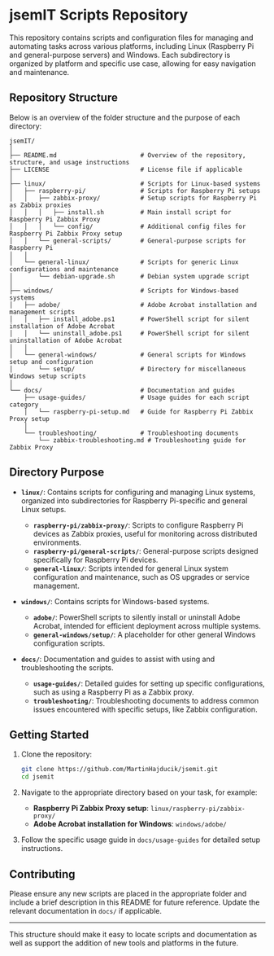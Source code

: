 
# jsemIT Scripts Repository

This repository contains scripts and configuration files for managing and automating tasks across various platforms, including Linux (Raspberry Pi and general-purpose servers) and Windows. Each subdirectory is organized by platform and specific use case, allowing for easy navigation and maintenance.

## Repository Structure

Below is an overview of the folder structure and the purpose of each directory:

```
jsemIT/
│
├── README.md                       # Overview of the repository, structure, and usage instructions
├── LICENSE                         # License file if applicable
│
├── linux/                          # Scripts for Linux-based systems
│   ├── raspberry-pi/               # Scripts for Raspberry Pi setups
│   │   ├── zabbix-proxy/           # Setup scripts for Raspberry Pi as Zabbix proxies
│   │   │   ├── install.sh          # Main install script for Raspberry Pi Zabbix Proxy
│   │   │   └── config/             # Additional config files for Raspberry Pi Zabbix Proxy setup
│   │   └── general-scripts/        # General-purpose scripts for Raspberry Pi
│   │
│   └── general-linux/              # Scripts for generic Linux configurations and maintenance
│       └── debian-upgrade.sh       # Debian system upgrade script
│
├── windows/                        # Scripts for Windows-based systems
│   ├── adobe/                      # Adobe Acrobat installation and management scripts
│   │   ├── install_adobe.ps1       # PowerShell script for silent installation of Adobe Acrobat
│   │   └── uninstall_adobe.ps1     # PowerShell script for silent uninstallation of Adobe Acrobat
│   │
│   └── general-windows/            # General scripts for Windows setup and configuration
│       └── setup/                  # Directory for miscellaneous Windows setup scripts
│
└── docs/                           # Documentation and guides
    ├── usage-guides/               # Usage guides for each script category
    │   └── raspberry-pi-setup.md   # Guide for Raspberry Pi Zabbix Proxy setup
    │
    └── troubleshooting/            # Troubleshooting documents
        └── zabbix-troubleshooting.md # Troubleshooting guide for Zabbix Proxy
```

## Directory Purpose

- **`linux/`**: Contains scripts for configuring and managing Linux systems, organized into subdirectories for Raspberry Pi-specific and general Linux setups.
  - **`raspberry-pi/zabbix-proxy/`**: Scripts to configure Raspberry Pi devices as Zabbix proxies, useful for monitoring across distributed environments.
  - **`raspberry-pi/general-scripts/`**: General-purpose scripts designed specifically for Raspberry Pi devices.
  - **`general-linux/`**: Scripts intended for general Linux system configuration and maintenance, such as OS upgrades or service management.

- **`windows/`**: Contains scripts for Windows-based systems.
  - **`adobe/`**: PowerShell scripts to silently install or uninstall Adobe Acrobat, intended for efficient deployment across multiple systems.
  - **`general-windows/setup/`**: A placeholder for other general Windows configuration scripts.

- **`docs/`**: Documentation and guides to assist with using and troubleshooting the scripts.
  - **`usage-guides/`**: Detailed guides for setting up specific configurations, such as using a Raspberry Pi as a Zabbix proxy.
  - **`troubleshooting/`**: Troubleshooting documents to address common issues encountered with specific setups, like Zabbix configuration.

## Getting Started

1. Clone the repository:
   ```bash
   git clone https://github.com/MartinHajducik/jsemit.git
   cd jsemit
   ```

2. Navigate to the appropriate directory based on your task, for example:
   - **Raspberry Pi Zabbix Proxy setup**: `linux/raspberry-pi/zabbix-proxy/`
   - **Adobe Acrobat installation for Windows**: `windows/adobe/`

3. Follow the specific usage guide in `docs/usage-guides` for detailed setup instructions.

## Contributing

Please ensure any new scripts are placed in the appropriate folder and include a brief description in this README for future reference. Update the relevant documentation in `docs/` if applicable.

---

This structure should make it easy to locate scripts and documentation as well as support the addition of new tools and platforms in the future.
